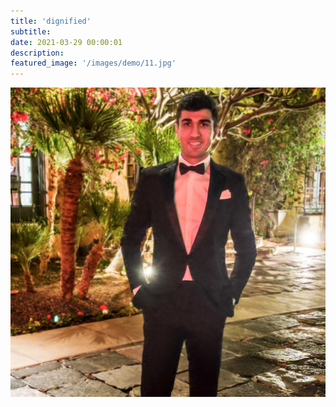 ```yaml
---
title: 'dignified'
subtitle:
date: 2021-03-29 00:00:01
description:
featured_image: '/images/demo/11.jpg'
---
```


![](/images/demo/11.jpg)